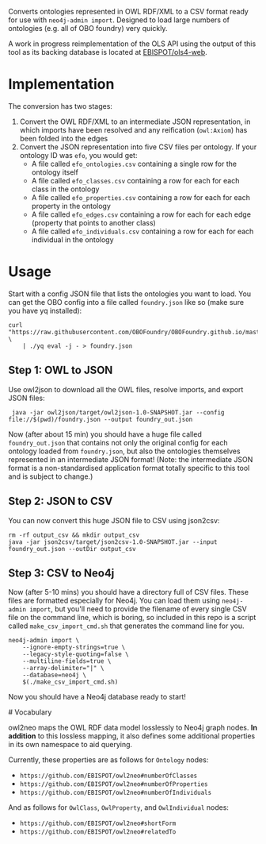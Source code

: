 Converts ontologies represented in OWL RDF/XML to a CSV format ready for use with `neo4j-admin import`. Designed to load large numbers of ontologies (e.g. all of OBO foundry) very quickly.

A work in progress reimplementation of the OLS API using the output of this tool as its backing database is located at [EBISPOT/ols4-web](https://github.com/EBISPOT/ols4-web).


# Implementation

The conversion has two stages:

1. Convert the OWL RDF/XML to an intermediate JSON representation, in which imports have been resolved and any reification (`owl:Axiom`) has been folded into the edges
2. Convert the JSON representation into five CSV files per ontology. If your ontology ID was `efo`, you would get:
      * A file called `efo_ontologies.csv` containing a single row for the ontology itself
      * A file called `efo_classes.csv` containing a row for each for each class in the ontology
      * A file called `efo_properties.csv` containing a row for each for each property in the ontology
      * A file called `efo_edges.csv` containing a row for each for each edge (property that points to another class)
      * A file called `efo_individuals.csv` containing a row for each for each individual in the ontology

# Usage

Start with a config JSON file that lists the ontologies you want to load. You can get the OBO config into a file called `foundry.json` like so (make sure you have yq installed):

    curl "https://raw.githubusercontent.com/OBOFoundry/OBOFoundry.github.io/master/_config.yml" \
        | ./yq eval -j - > foundry.json
        
        
## Step 1: OWL to JSON

Use owl2json to download all the OWL files, resolve imports, and export JSON files:

     java -jar owl2json/target/owl2json-1.0-SNAPSHOT.jar --config file://$(pwd)/foundry.json --output foundry_out.json
     
Now (after about 15 min) you should have a huge file called `foundry_out.json` that contains not only the original config for each ontology loaded from `foundry.json`, but also the ontologies themselves represented in an intermediate JSON format! (Note: the intermediate JSON format is a non-standardised application format totally specific to this tool and is subject to change.)

## Step 2: JSON to CSV

You can now convert this huge JSON file to CSV using json2csv:

    rm -rf output_csv && mkdir output_csv
    java -jar json2csv/target/json2csv-1.0-SNAPSHOT.jar --input foundry_out.json --outDir output_csv

## Step 3: CSV to Neo4j

Now (after 5-10 mins) you should have a directory full of CSV files. These files are formatted especially for Neo4j. You can load them using `neo4j-admin import`, but you'll need to provide the filename of every single CSV file on the command line, which is boring, so included in this repo is a script called `make_csv_import_cmd.sh` that generates the command line for you.

    neo4j-admin import \
	    --ignore-empty-strings=true \
	    --legacy-style-quoting=false \
	    --multiline-fields=true \
	    --array-delimiter="|" \
	    --database=neo4j \
	    $(./make_csv_import_cmd.sh)

Now you should have a Neo4j database ready to start!

# Vocabulary

owl2neo maps the OWL RDF data model losslessly to Neo4j graph nodes. **In addition** to this lossless mapping, it also defines some additional properties in its own namespace to aid querying.

Currently, these properties are as follows for `Ontology` nodes:

* `https://github.com/EBISPOT/owl2neo#numberOfClasses`
* `https://github.com/EBISPOT/owl2neo#numberOfProperties`
* `https://github.com/EBISPOT/owl2neo#numberOfIndividuals`

And as follows for `OwlClass`, `OwlProperty`, and `OwlIndividual` nodes:

* `https://github.com/EBISPOT/owl2neo#shortForm`
* `https://github.com/EBISPOT/owl2neo#relatedTo`





